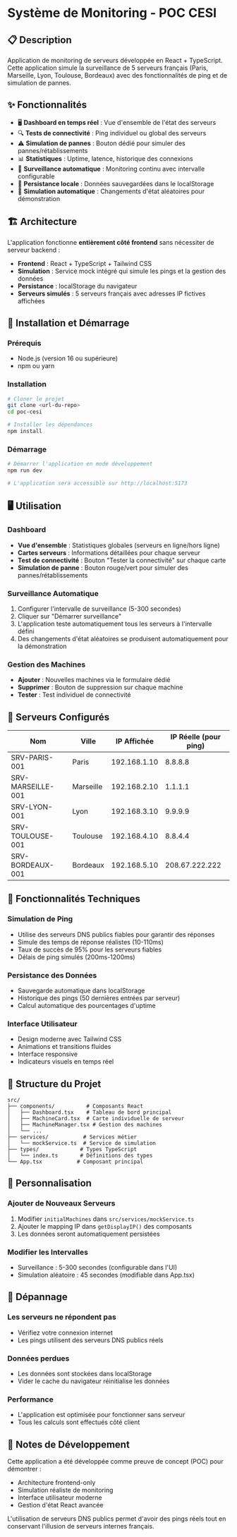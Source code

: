 # Système de Monitoring - POC CESI

## 📋 Description

Application de monitoring de serveurs développée en React + TypeScript. Cette application simule la surveillance de 5 serveurs français (Paris, Marseille, Lyon, Toulouse, Bordeaux) avec des fonctionnalités de ping et de simulation de pannes.

## ✨ Fonctionnalités

- 🖥️ **Dashboard en temps réel** : Vue d'ensemble de l'état des serveurs
- 🔍 **Tests de connectivité** : Ping individuel ou global des serveurs
- ⚠️ **Simulation de pannes** : Bouton dédié pour simuler des pannes/rétablissements
- 📊 **Statistiques** : Uptime, latence, historique des connexions
- 🔄 **Surveillance automatique** : Monitoring continu avec intervalle configurable
- 💾 **Persistance locale** : Données sauvegardées dans le localStorage
- 🎲 **Simulation automatique** : Changements d'état aléatoires pour démonstration

## 🏗️ Architecture

L'application fonctionne **entièrement côté frontend** sans nécessiter de serveur backend :

- **Frontend** : React + TypeScript + Tailwind CSS
- **Simulation** : Service mock intégré qui simule les pings et la gestion des données
- **Persistance** : localStorage du navigateur
- **Serveurs simulés** : 5 serveurs français avec adresses IP fictives affichées

## 🚀 Installation et Démarrage

### Prérequis
- Node.js (version 16 ou supérieure)
- npm ou yarn

### Installation
```bash
# Cloner le projet
git clone <url-du-repo>
cd poc-cesi

# Installer les dépendances
npm install
```

### Démarrage
```bash
# Démarrer l'application en mode développement
npm run dev

# L'application sera accessible sur http://localhost:5173
```

## 🖥️ Utilisation

### Dashboard
- **Vue d'ensemble** : Statistiques globales (serveurs en ligne/hors ligne)
- **Cartes serveurs** : Informations détaillées pour chaque serveur
- **Test de connectivité** : Bouton "Tester la connectivité" sur chaque carte
- **Simulation de panne** : Bouton rouge/vert pour simuler des pannes/rétablissements

### Surveillance Automatique
1. Configurer l'intervalle de surveillance (5-300 secondes)
2. Cliquer sur "Démarrer surveillance"
3. L'application teste automatiquement tous les serveurs à l'intervalle défini
4. Des changements d'état aléatoires se produisent automatiquement pour la démonstration

### Gestion des Machines
- **Ajouter** : Nouvelles machines via le formulaire dédié
- **Supprimer** : Bouton de suppression sur chaque machine
- **Tester** : Test individuel de connectivité

## 🎯 Serveurs Configurés

| Nom | Ville | IP Affichée | IP Réelle (pour ping) |
|-----|-------|-------------|----------------------|
| SRV-PARIS-001 | Paris | 192.168.1.10 | 8.8.8.8 |
| SRV-MARSEILLE-001 | Marseille | 192.168.2.10 | 1.1.1.1 |
| SRV-LYON-001 | Lyon | 192.168.3.10 | 9.9.9.9 |
| SRV-TOULOUSE-001 | Toulouse | 192.168.4.10 | 8.8.4.4 |
| SRV-BORDEAUX-001 | Bordeaux | 192.168.5.10 | 208.67.222.222 |

## 🔧 Fonctionnalités Techniques

### Simulation de Ping
- Utilise des serveurs DNS publics fiables pour garantir des réponses
- Simule des temps de réponse réalistes (10-110ms)
- Taux de succès de 95% pour les serveurs fiables
- Délais de ping simulés (200ms-1200ms)

### Persistance des Données
- Sauvegarde automatique dans localStorage
- Historique des pings (50 dernières entrées par serveur)
- Calcul automatique des pourcentages d'uptime

### Interface Utilisateur
- Design moderne avec Tailwind CSS
- Animations et transitions fluides
- Interface responsive
- Indicateurs visuels en temps réel

## 📁 Structure du Projet

```
src/
├── components/          # Composants React
│   ├── Dashboard.tsx    # Tableau de bord principal
│   ├── MachineCard.tsx  # Carte individuelle de serveur
│   ├── MachineManager.tsx # Gestion des machines
│   └── ...
├── services/           # Services métier
│   └── mockService.ts  # Service de simulation
├── types/             # Types TypeScript
│   └── index.ts       # Définitions des types
└── App.tsx           # Composant principal
```

## 🎨 Personnalisation

### Ajouter de Nouveaux Serveurs
1. Modifier `initialMachines` dans `src/services/mockService.ts`
2. Ajouter le mapping IP dans `getDisplayIP()` des composants
3. Les données seront automatiquement persistées

### Modifier les Intervalles
- Surveillance : 5-300 secondes (configurable dans l'UI)
- Simulation aléatoire : 45 secondes (modifiable dans App.tsx)

## 🐛 Dépannage

### Les serveurs ne répondent pas
- Vérifiez votre connexion internet
- Les pings utilisent des serveurs DNS publics réels

### Données perdues
- Les données sont stockées dans localStorage
- Vider le cache du navigateur réinitialise les données

### Performance
- L'application est optimisée pour fonctionner sans serveur
- Tous les calculs sont effectués côté client

## 📝 Notes de Développement

Cette application a été développée comme preuve de concept (POC) pour démontrer :
- Architecture frontend-only
- Simulation réaliste de monitoring
- Interface utilisateur moderne
- Gestion d'état React avancée

L'utilisation de serveurs DNS publics permet d'avoir des pings réels tout en conservant l'illusion de serveurs internes français.
